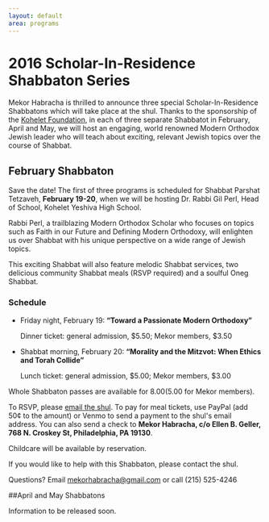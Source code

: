 ```yaml
---
layout: default
area: programs
---
```


# 2016 Scholar-In-Residence Shabbaton Series

Mekor Habracha is thrilled to announce three special Scholar-In-Residence Shabbatons which will take place at the shul. Thanks to the sponsorship of the [Kohelet Foundation](http://www.koheletfoundation.org/), in each of three separate Shabbatot in February, April and May, we will host an engaging, world renowned Modern Orthodox Jewish leader who will teach about exciting, relevant Jewish topics over the course of Shabbat. 

## February Shabbaton

Save the date! The first of three programs is scheduled for Shabbat Parshat Tetzaveh, **February 19-20**, when we will be hosting Dr. Rabbi Gil Perl, Head of School, Kohelet Yeshiva High School. 

Rabbi Perl, a trailblazing Modern Orthodox Scholar who focuses on topics such as Faith in our Future and Defining Modern Orthodoxy, will enlighten us over Shabbat with his unique perspective on a wide range of Jewish topics.

This exciting Shabbat will also feature melodic Shabbat services, two delicious community Shabbat meals (RSVP required) and a soulful Oneg Shabbat.

### Schedule

- Friday night, February 19: **“Toward a Passionate Modern Orthodoxy”**

  Dinner ticket: general admission, $5.50; Mekor members, $3.50

- Shabbat morning, February 20: **“Morality and the Mitzvot: When Ethics and Torah Collide”**

  Lunch ticket: general admission, $5.00; Mekor members, $3.00

Whole Shabbaton passes are available for $8.00 ($5.00 for Mekor members).

To RSVP, please [email the shul](mailto:mekorhabracha@gmail.com). To pay for meal tickets, use PayPal (add 50¢ to the amount) or Venmo to send a payment to the shul's email address. You can also send a check to **Mekor Habracha, c/o Ellen B. Geller, 768 N. Croskey St, Philadelphia, PA 19130**.

Childcare will be available by reservation.

If you would like to help with this Shabbaton, please contact the shul.

Questions? Email mekorhabracha@gmail.com or call (215) 525-4246

##April and May Shabbatons

Information to be released soon.



